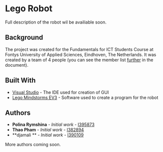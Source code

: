 # Lego Robot

Full description of the robot wil be availiable soon.

## Background

The project was created for the Fundamentals for ICT Students Course at Fontys University of Applied Sciences, Eindhoven, The Netherlands. It was created by a team of 4 people (you can see the member list [further](#authors) in the document).


## Built With

* [Visual Studio](https://www.visualstudio.com/) - The IDE used for creation of GUI
* [Lego Mindstorms EV3](https://www.lego.com/en-us/mindstorms) - Software used to create a program for the robot

## Authors

* **Polina Rymshina** - *Initial work* - [I395873](https://git.fhict.nl/I395873)
* **Thao Pham** - *Initial work* - [I382894](https://git.fhict.nl/I382894)
* **djamali ** - *Initial work* - [I390109](https://git.fhict.nl/I390109)
 
More authors coming soon.
